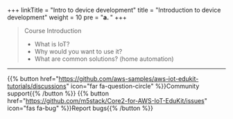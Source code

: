 +++
linkTitle = "Intro to device development"
title = "Introduction to device development"
weight = 10
pre = "<b>a. </b>"
+++

> Course Introduction
>    * What is IoT?
>    * Why would you want to use it? 
>    * What are common solutions? (home automation) 



---
{{% button href="https://github.com/aws-samples/aws-iot-edukit-tutorials/discussions" icon="far fa-question-circle" %}}Community support{{% /button %}} {{% button href="https://github.com/m5stack/Core2-for-AWS-IoT-EduKit/issues" icon="fas fa-bug" %}}Report bugs{{% /button %}}
